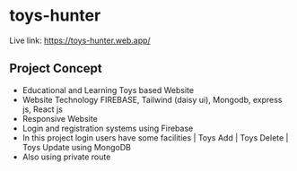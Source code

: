 # toys-hunter
Live link: https://toys-hunter.web.app/

## Project Concept 
-  Educational and Learning Toys based Website 
-  Website Technology FIREBASE, Tailwind (daisy ui), Mongodb, express js, React js
-  Responsive Website
-  Login and registration systems using Firebase
-  In this project login users have some facilities | Toys Add | Toys Delete | Toys Update using MongoDB
-  Also using private route 
